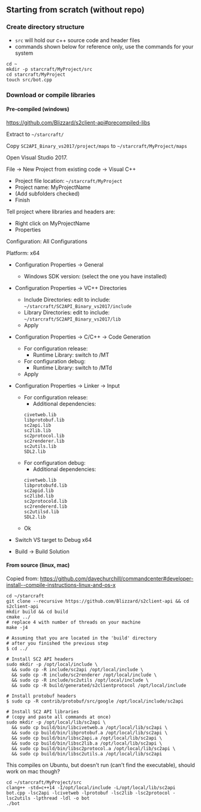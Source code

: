 

## Starting from scratch (without repo)
### Create directory structure
* `src` will hold our c++ source code and header files
* commands shown below for reference only, use the commands for your system
```
cd ~
mkdir -p starcraft/MyProject/src
cd starcraft/MyProject
touch src/bot.cpp
```

### Download or compile libraries

#### Pre-compiled (windows)
https://github.com/Blizzard/s2client-api#precompiled-libs

Extract to `~/starcraft/`

Copy `SC2API_Binary_vs2017/project/maps` to `~/starcraft/MyProject/maps`

Open Visual Studio 2017.

File -> New Project from existing code -> Visual C++

* Project file location: `~/starcraft/MyProject`
* Project name: MyProjectName
* (Add subfolders checked)
* Finish

Tell project where libraries and headers are:

* Right click on MyProjectName
* Properties

Configuration: All Configurations

Platform: x64

* Configuration Properties -> General
  * Windows SDK version: (select the one you have installed)

* Configuration Properties -> VC++ Directories
  * Include Directories: edit to include: `~/starcraft/SC2API_Binary_vs2017/include`
  * Library Directories: edit to include: `~/starcraft/SC2API_Binary_vs2017/lib`
  * Apply

* Configuration Properties -> C/C++ -> Code Generation
  * For configuration release: 
    * Runtime Library: switch to /MT
  * For configuration debug:
    * Runtime Library: switch to /MTd
  * Apply

* Configuration Properties -> Linker -> Input
  * For configuration release:
    * Additional dependencies: 
    ```
    civetweb.lib
    libprotobuf.lib
    sc2api.lib
    sc2lib.lib
    sc2protocol.lib
    sc2renderer.lib
    sc2utils.lib
    SDL2.lib
    ```
  * For configuration debug:
    * Additional dependencies:
    ```
    civetweb.lib
    libprotobufd.lib
    sc2apid.lib
    sc2libd.lib
    sc2protocold.lib
    sc2rendererd.lib
    sc2utilsd.lib
    SDL2.lib
    ```
  * Ok

* Switch VS target to Debug x64
* Build -> Build Solution


#### From source (linux, mac)

Copied from: https://github.com/davechurchill/commandcenter#developer-install--compile-instructions-linux-and-os-x

```
cd ~/starcraft
git clone --recursive https://github.com/Blizzard/s2client-api && cd s2client-api
mkdir build && cd build
cmake ../
# replace 4 with number of threads on your machine
make -j4
```

```
# Assuming that you are located in the 'build' directory
# after you finished the previous step
$ cd ../

# Install SC2 API headers
sudo mkdir -p /opt/local/include \
  && sudo cp -R include/sc2api /opt/local/include \
  && sudo cp -R include/sc2renderer /opt/local/include \
  && sudo cp -R include/sc2utils /opt/local/include \
  && sudo cp -R build/generated/s2clientprotocol /opt/local/include

# Install protobuf headers
$ sudo cp -R contrib/protobuf/src/google /opt/local/include/sc2api

# Install SC2 API libraries
# (copy and paste all commands at once)
sudo mkdir -p /opt/local/lib/sc2api \
  && sudo cp build/bin/libcivetweb.a /opt/local/lib/sc2api \
  && sudo cp build/bin/libprotobuf.a /opt/local/lib/sc2api \
  && sudo cp build/bin/libsc2api.a /opt/local/lib/sc2api \
  && sudo cp build/bin/libsc2lib.a /opt/local/lib/sc2api \
  && sudo cp build/bin/libsc2protocol.a /opt/local/lib/sc2api \
  && sudo cp build/bin/libsc2utils.a /opt/local/lib/sc2api
```

This compiles on Ubuntu, but doesn't run (can't find the executable), should work on mac though?
```
cd ~/starcraft/MyProject/src
clang++ -std=c++14 -I/opt/local/include -L/opt/local/lib/sc2api bot.cpp -lsc2api -lcivetweb -lprotobuf -lsc2lib -lsc2protocol -lsc2utils -lpthread -ldl -o bot
./bot
```